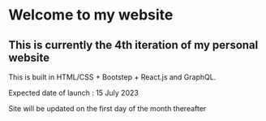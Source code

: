 # Welcome to my website

## This is currently the 4th iteration of my personal website

This is built in HTML/CSS + Bootstep + React.js and GraphQL.

Expected date of launch : 15 July 2023

Site will be updated on the first day of the month thereafter
